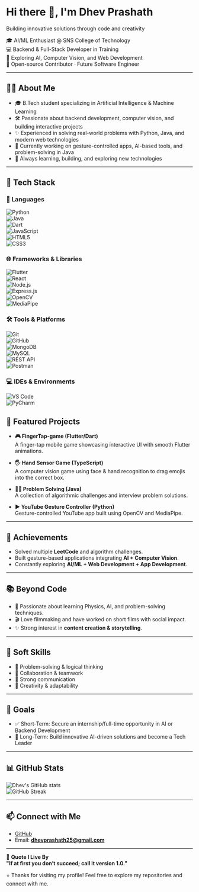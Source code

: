 # Hi there 👋, I'm Dhev Prashath  
Building innovative solutions through code and creativity  

🎓 AI/ML Enthusiast @ SNS College of Technology  
💻 Backend & Full-Stack Developer in Training  
🌱 Exploring AI, Computer Vision, and Web Development  
🚀 Open-source Contributor · Future Software Engineer  

---

## 🧑‍💻 About Me  
- 🎓 B.Tech student specializing in Artificial Intelligence & Machine Learning  
- 🛠️ Passionate about backend development, computer vision, and building interactive projects  
- ✨ Experienced in solving real-world problems with Python, Java, and modern web technologies  
- 🚀 Currently working on gesture-controlled apps, AI-based tools, and problem-solving in Java  
- 🌱 Always learning, building, and exploring new technologies  

---

## 🚀 Tech Stack  

### 📝 Languages  
![Python](https://img.shields.io/badge/Python-3776AB?style=for-the-badge&logo=python&logoColor=white)  
![Java](https://img.shields.io/badge/Java-007396?style=for-the-badge&logo=java&logoColor=white)  
![Dart](https://img.shields.io/badge/Dart-0175C2?style=for-the-badge&logo=dart&logoColor=white)  
![JavaScript](https://img.shields.io/badge/JavaScript-F7DF1E?style=for-the-badge&logo=javascript&logoColor=black)  
![HTML5](https://img.shields.io/badge/HTML5-E34F26?style=for-the-badge&logo=html5&logoColor=white)  
![CSS3](https://img.shields.io/badge/CSS3-1572B6?style=for-the-badge&logo=css3&logoColor=white)  

### 🌐 Frameworks & Libraries  
![Flutter](https://img.shields.io/badge/Flutter-02569B?style=for-the-badge&logo=flutter&logoColor=white)  
![React](https://img.shields.io/badge/React-20232A?style=for-the-badge&logo=react&logoColor=61DAFB)  
![Node.js](https://img.shields.io/badge/Node.js-43853D?style=for-the-badge&logo=node.js&logoColor=white)  
![Express.js](https://img.shields.io/badge/Express.js-404D59?style=for-the-badge)  
![OpenCV](https://img.shields.io/badge/OpenCV-5C3EE8?style=for-the-badge&logo=opencv&logoColor=white)  
![MediaPipe](https://img.shields.io/badge/MediaPipe-FF6F00?style=for-the-badge&logo=google&logoColor=white)  


### 🛠️ Tools & Platforms  
![Git](https://img.shields.io/badge/Git-F05032?style=for-the-badge&logo=git&logoColor=white)  
![GitHub](https://img.shields.io/badge/GitHub-181717?style=for-the-badge&logo=github&logoColor=white)  
![MongoDB](https://img.shields.io/badge/MongoDB-4EA94B?style=for-the-badge&logo=mongodb&logoColor=white)  
![MySQL](https://img.shields.io/badge/MySQL-005C84?style=for-the-badge&logo=mysql&logoColor=white)  
![REST API](https://img.shields.io/badge/REST%20API-FF6F00?style=for-the-badge&logo=api&logoColor=white)  
![Postman](https://img.shields.io/badge/Postman-FF6C37?style=for-the-badge&logo=postman&logoColor=white)  


### 💻 IDEs & Environments  
![VS Code](https://img.shields.io/badge/VS%20Code-0078d7?style=for-the-badge&logo=visual-studio-code&logoColor=white)  
![PyCharm](https://img.shields.io/badge/PyCharm-000000?style=for-the-badge&logo=pycharm&logoColor=white)  



## 📌 Featured Projects  

- **🎮 FingerTap-game (Flutter/Dart)**  
  A finger-tap mobile game showcasing interactive UI with smooth Flutter animations.  

- **🖐️ Hand Sensor Game (TypeScript)**  
  A computer vision game using face & hand recognition to drag emojis into the correct box.  

- **🧑‍💻 Problem Solving (Java)**  
  A collection of algorithmic challenges and interview problem solutions.  

- **▶️ YouTube Gesture Controller (Python)**  
  Gesture-controlled YouTube app built using OpenCV and MediaPipe.  

---

## 🏅 Achievements  
- Solved multiple **LeetCode** and algorithm challenges.  
- Built gesture-based applications integrating **AI + Computer Vision**.  
- Constantly exploring **AI/ML + Web Development + App Development**.  

---

## 📚 Beyond Code  
- 📖 Passionate about learning Physics, AI, and problem-solving techniques.  
- 🎬 Love filmmaking and have worked on short films with social impact.  
- ✨ Strong interest in **content creation & storytelling**.  

---

## 🧩 Soft Skills  
- 🔹 Problem-solving & logical thinking  
- 🔹 Collaboration & teamwork  
- 🔹 Strong communication  
- 🔹 Creativity & adaptability  

---

## 🎯 Goals  
- ✅ Short-Term: Secure an internship/full-time opportunity in AI or Backend Development  
- 🥇 Long-Term: Build innovative AI-driven solutions and become a Tech Leader  

---

## 📊 GitHub Stats  

![Dhev's GitHub stats](https://github-readme-stats.vercel.app/api?username=dhevprashath&show_icons=true&theme=tokyonight)  
![GitHub Streak](https://streak-stats.demolab.com?user=dhevprashath&theme=tokyonight)  

---

## 📫 Connect with Me  
- [GitHub](https://github.com/dhevprashath)  
- Email: **dhevprashath25@gmail.com**   

---

💬 **Quote I Live By**  
**"If at first you don’t succeed; call it version 1.0."**


⭐ Thanks for visiting my profile! Feel free to explore my repositories and connect with me.  
